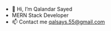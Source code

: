- 👋 Hi, I’m Qalandar Sayed
- MERN Stack Developer
- 📫 Contact me qalsays.55@gmail.com

<!---
qboysays/qboysays is a ✨ special ✨ repository because its `README.md` (this file) appears on your GitHub profile.
You can click the Preview link to take a look at your changes.
--->
